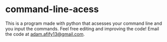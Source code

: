 # command-line-acess
This is a program made with python that acsesses your command line and you input the commands.
Feel free editing and improving the code!
Email the code at adam.afify13@gmail.com.
